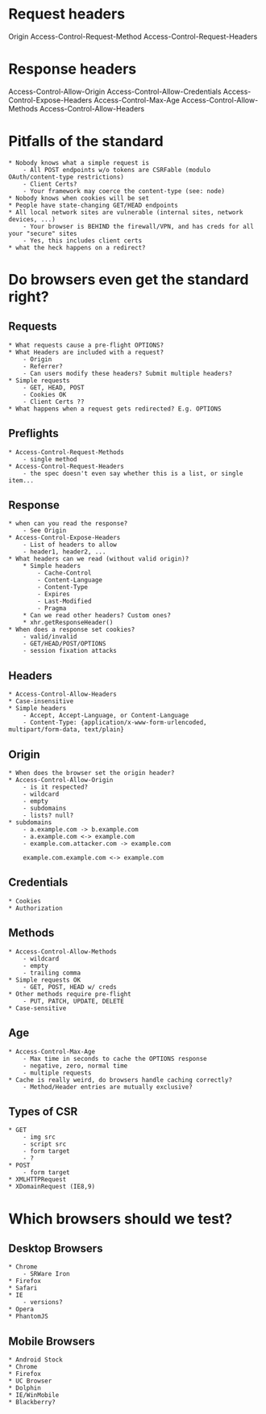 Request headers
==================
Origin
Access-Control-Request-Method
Access-Control-Request-Headers

Response headers
==================
Access-Control-Allow-Origin
Access-Control-Allow-Credentials
Access-Control-Expose-Headers
Access-Control-Max-Age
Access-Control-Allow-Methods
Access-Control-Allow-Headers

# Pitfalls of the standard
	* Nobody knows what a simple request is
		- All POST endpoints w/o tokens are CSRFable (modulo OAuth/content-type restrictions)
		- Client Certs?
		- Your framework may coerce the content-type (see: node)
	* Nobody knows when cookies will be set
	* People have state-changing GET/HEAD endpoints
	* All local network sites are vulnerable (internal sites, network devices, ...)
		- Your browser is BEHIND the firewall/VPN, and has creds for all your "secure" sites
		- Yes, this includes client certs
	* what the heck happens on a redirect?

# Do browsers even get the standard right?
## Requests
	* What requests cause a pre-flight OPTIONS?
	* What Headers are included with a request?
		- Origin
		- Referrer?
		- Can users modify these headers? Submit multiple headers?
	* Simple requests
		- GET, HEAD, POST
		- Cookies OK
		- Client Certs ??
	* What happens when a request gets redirected? E.g. OPTIONS

## Preflights
	* Access-Control-Request-Methods
		- single method
	* Access-Control-Request-Headers
		- the spec doesn't even say whether this is a list, or single item...

## Response
	* when can you read the response?
		- See Origin
	* Access-Control-Expose-Headers
		- List of headers to allow
		- header1, header2, ...
	* What headers can we read (without valid origin)?
		* Simple headers
			- Cache-Control
			- Content-Language
			- Content-Type
			- Expires
			- Last-Modified
			- Pragma
		* Can we read other headers? Custom ones?
		* xhr.getResponseHeader()
	* When does a response set cookies?
		- valid/invalid
		- GET/HEAD/POST/OPTIONS
		- session fixation attacks

## Headers
	* Access-Control-Allow-Headers
	* Case-insensitive
	* Simple headers
		- Accept, Accept-Language, or Content-Language
		- Content-Type: {application/x-www-form-urlencoded, multipart/form-data, text/plain}

## Origin
	* When does the browser set the origin header?
	* Access-Control-Allow-Origin
		- is it respected?
		- wildcard
		- empty
		- subdomains
		- lists? null?
	* subdomains
		- a.example.com -> b.example.com
		- a.example.com <-> example.com
		- example.com.attacker.com -> example.com

		example.com.example.com <-> example.com

## Credentials
	* Cookies
	* Authorization

## Methods
	* Access-Control-Allow-Methods
		- wildcard
		- empty
		- trailing comma
	* Simple requests OK
		- GET, POST, HEAD w/ creds
	* Other methods require pre-flight
		- PUT, PATCH, UPDATE, DELETE
	* Case-sensitive

## Age
	* Access-Control-Max-Age
		- Max time in seconds to cache the OPTIONS response
		- negative, zero, normal time
		- multiple requests
	* Cache is really weird, do browsers handle caching correctly?
		- Method/Header entries are mutually exclusive?

## Types of CSR
	* GET
		- img src
		- script src
		- form target
		- ?
	* POST
		- form target
	* XMLHTTPRequest
	* XDomainRequest (IE8,9)

# Which browsers should we test?

## Desktop Browsers
	* Chrome
		- SRWare Iron
	* Firefox
	* Safari
	* IE 
		- versions?
	* Opera
	* PhantomJS

## Mobile Browsers
	* Android Stock
	* Chrome
	* Firefox
	* UC Browser
	* Dolphin
	* IE/WinMobile
	* Blackberry?

